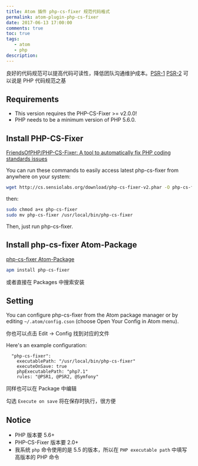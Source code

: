 ```yaml
---
title: Atom 插件 php-cs-fixer 规范代码格式
permalink: atom-plugin-php-cs-fixer
date: 2017-06-13 17:00:00
comments: true
toc: true
tags:
   - atom
   - php
description:
---
```


良好的代码规范可以提高代码可读性，降低团队沟通维护成本。[PSR-1](https://laravel-china.org/topics/2078/psr-specification-psr-1-basic-coding-specification) [PSR-2](https://laravel-china.org/topics/2079/psr-specification-psr-2-coding-style-specification) 可以说是 PHP 代码规范之基

## Requirements
- This version requires the PHP-CS-Fixer >= v2.0.0!
- PHP needs to be a minimum version of PHP 5.6.0.

## Install PHP-CS-Fixer
[FriendsOfPHP/PHP-CS-Fixer: A tool to automatically fix PHP coding standards issues](https://github.com/FriendsOfPHP/PHP-CS-Fixer)

You can run these commands to easily access latest php-cs-fixer from anywhere on your system:
``` bash
wget http://cs.sensiolabs.org/download/php-cs-fixer-v2.phar -O php-cs-fixer
```
then:
``` bash
sudo chmod a+x php-cs-fixer
sudo mv php-cs-fixer /usr/local/bin/php-cs-fixer
```
Then, just run php-cs-fixer.

## Install php-cs-fixer Atom-Package
[php-cs-fixer Atom-Package](https://atom.io/packages/php-cs-fixer)

``` bash
apm install php-cs-fixer
```
或者直接在 Packages 中搜索安装

## Setting
You can configure php-cs-fixer from the Atom package manager or by editing `~/.atom/config.cson` (choose Open Your Config in Atom menu).

你也可以点击 Edit -> Config 找到对应的文件

Here's an example configuration:
```
  "php-cs-fixer":
    executablePath: "/usr/local/bin/php-cs-fixer"
    executeOnSave: true
    phpExecutablePath: "php7.1"
    rules: "@PSR1, @PSR2, @Symfony"
```

同样也可以在 Package 中编辑

勾选 `Execute on save` 将在保存时执行，很方便

## Notice
- PHP 版本要 5.6+
- PHP-CS-Fixer 版本要 2.0+
- 我系统 `php` 命令使用的是 5.5 的版本，所以在 `PHP executable path` 中填写高版本的 PHP 命令
